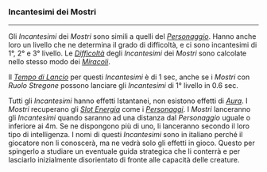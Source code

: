 ### Incantesimi dei Mostri
---

Gli *Incantesimi* dei *Mostri* sono simili a quelli del [*Personaggio*](..\personaggio.md). Hanno anche loro un livello che ne determina il grado di difficoltà, e ci sono incantesimi di 1°, 2° e 3° livello. Le [*Difficoltà*](..\magia.md) degli *Incantesimi* dei *Mostri* sono calcolate nello stesso modo dei [*Miracoli*](..\magia\miracoli.md).

Il [*Tempo di Lancio*](..\magia\miracoli.md) per questi *Incantesimi* è di 1 sec, anche se i *Mostri* con *Ruolo Stregone* possono lanciare gli *Incantesimi* di 1° livello in 0.6 sec. 

Tutti gli *Incantesimi* hanno effetti Istantanei, non esistono effetti di [*Aura*](..\magia\miracoli.md). I *Mostri* recuperano gli [*Slot Energia*](..\magia.md) come i [*Personaggi*](..\personaggio.md). I *Mostri* lanceranno gli *Incantesimi* quando saranno ad una distanza dal *Personaggio* uguale o inferiore ai 4m. Se ne dispongono più di uno, li lanceranno secondo il loro tipo di intelligenza. I nomi di questi *Incantesimi* sono in italiano perché il giocatore non li conoscerà, ma ne vedrà solo gli effetti in gioco. Questo per spingerlo a studiare un eventuale guida strategica che li conterrà e per lasciarlo inizialmente disorientato di fronte alle capacità delle creature.	